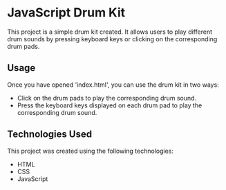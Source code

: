 # JavaScript Drum Kit

This project is a simple drum kit created. It allows users to play different drum sounds by pressing keyboard keys or clicking on the corresponding drum pads.

## Usage

Once you have opened 'index.html', you can use the drum kit in two ways:

- Click on the drum pads to play the corresponding drum sound.
- Press the keyboard keys displayed on each drum pad to play the corresponding drum sound.

## Technologies Used
This project was created using the following technologies:

- HTML
- CSS
- JavaScript
